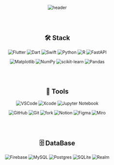 <div align="center">

![header](https://capsule-render.vercel.app/api?type=blur&color=gradient&height=300&section=header&text=JeongSeob's%20GitHub&fontSize=60)

</div>

<br><br>

<div align="center">

## 🛠️ Stack

![Flutter](https://img.shields.io/badge/Flutter-%2302569B.svg?style=flat&logo=Flutter&logoColor=white)
![Dart](https://img.shields.io/badge/dart-%230175C2.svg?style=flat&logo=dart&logoColor=white)
![Swift](https://img.shields.io/badge/swift-F54A2A?style=flat&logo=swift&logoColor=white)
![Python](https://img.shields.io/badge/python-3670A0?style=flat&logo=python&logoColor=ffdd54)
![R](https://img.shields.io/badge/r-%23276DC3.svg?style=flat&logo=r&logoColor=white)
![FastAPI](https://img.shields.io/badge/FastAPI-005571?style=flat&logo=fastapi)

![Matplotlib](https://img.shields.io/badge/Matplotlib-%23ffffff.svg?style=flat&logo=Matplotlib&logoColor=black)
![NumPy](https://img.shields.io/badge/numpy-%23013243.svg?style=flat&logo=numpy&logoColor=white)
![scikit-learn](https://img.shields.io/badge/scikit--learn-%23F7931E.svg?style=flat&logo=scikit-learn&logoColor=white)
![Pandas](https://img.shields.io/badge/pandas-%23150458.svg?style=flat&logo=pandas&logoColor=white)

</div>

<br><br>

<div align="center">

## 🧰 Tools

![VSCode](https://img.shields.io/badge/Visual%20Studio%20Code-0078d7.svg?style=flat&logo=visual-studio-code&logoColor=white)
![Xcode](https://img.shields.io/badge/Xcode-007ACC?style=flat&logo=Xcode&logoColor=white)
![Jupyter Notebook](https://img.shields.io/badge/jupyter-%23FA0F00.svg?style=flat&logo=jupyter&logoColor=white)

![GitHub](https://img.shields.io/badge/github-%23121011.svg?style=flat&logo=github&logoColor=white)
![Git](https://img.shields.io/badge/git-%23F05033.svg?style=flat&logo=git&logoColor=white)
![fork](https://img.shields.io/badge/fork-%23121011.svg?style=flat&logo=github&logoColor=blue)
![Notion](https://img.shields.io/badge/Notion-%23000000.svg?style=flat&logo=notion&logoColor=white)
![Figma](https://img.shields.io/badge/figma-%23F24E1E.svg?style=flat&logo=figma&logoColor=white)
![Miro](https://img.shields.io/badge/miro-050038?style=flat&logo=miro&logoColor=FFD02F)

</div>

<br><br>

<div align="center">

## 🗄️ DataBase

![Firebase](https://img.shields.io/badge/firebase-a08021?style=flat&logo=firebase&logoColor=ffcd34)
![MySQL](https://img.shields.io/badge/mysql-4479A1.svg?style=flat&logo=mysql&logoColor=white)
![Postgres](https://img.shields.io/badge/postgres-%23316192.svg?style=flat&logo=postgresql&logoColor=white)
![SQLite](https://img.shields.io/badge/sqlite-%2307405e.svg?style=flat&logo=sqlite&logoColor=white)
![Realm](https://img.shields.io/badge/Realm-39477F?style=flat&logo=realm&logoColor=white)

</div>
